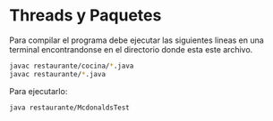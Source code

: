 # Threads y Paquetes

Para compilar el programa debe ejecutar las siguientes lineas en una terminal encontrandonse en el directorio donde esta este archivo.
```bash
javac restaurante/cocina/*.java
javac restaurante/*.java
```

Para ejecutarlo:
```bash
java restaurante/McdonaldsTest
```